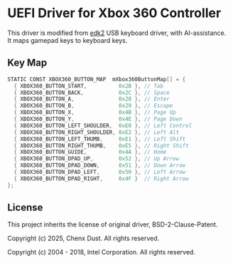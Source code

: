 # UEFI Driver for Xbox 360 Controller

This driver is modified from [edk2](https://github.com/tianocore/edk2) USB keyboard driver, with AI-assistance. It maps gamepad keys to keyboard keys.

## Key Map

```c
STATIC CONST XBOX360_BUTTON_MAP  mXbox360ButtonMap[] = {
  { XBOX360_BUTTON_START,          0x2B }, // Tab
  { XBOX360_BUTTON_BACK,           0x2C }, // Space
  { XBOX360_BUTTON_A,              0x28 }, // Enter
  { XBOX360_BUTTON_B,              0x29 }, // Escape
  { XBOX360_BUTTON_X,              0x4B }, // Page Up
  { XBOX360_BUTTON_Y,              0x4E }, // Page Down
  { XBOX360_BUTTON_LEFT_SHOULDER,  0xE0 }, // Left Control
  { XBOX360_BUTTON_RIGHT_SHOULDER, 0xE2 }, // Left Alt
  { XBOX360_BUTTON_LEFT_THUMB,     0xE1 }, // Left Shift
  { XBOX360_BUTTON_RIGHT_THUMB,    0xE5 }, // Right Shift
  { XBOX360_BUTTON_GUIDE,          0x4A }, // Home
  { XBOX360_BUTTON_DPAD_UP,        0x52 }, // Up Arrow
  { XBOX360_BUTTON_DPAD_DOWN,      0x51 }, // Down Arrow
  { XBOX360_BUTTON_DPAD_LEFT,      0x50 }, // Left Arrow
  { XBOX360_BUTTON_DPAD_RIGHT,     0x4F }  // Right Arrow
};
```

## License

This project inherits the license of original driver, BSD-2-Clause-Patent.

Copyright (c) 2025, Chenx Dust. All rights reserved.

Copyright (c) 2004 - 2018, Intel Corporation. All rights reserved.

